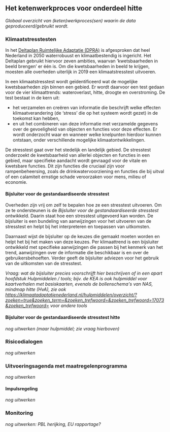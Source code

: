 ## Het ketenwerkproces voor onderdeel hitte


*Globaal overzicht van (keten)werkproces(sen) waarin de data geproduceerd/gebruikt wordt.* 

### Klimaatstresstesten 
In het [Deltaplan Ruimtelijke Adaptatie (DPRA)](#deltaplan-ruimtelijke-adaptatie-dpra) is afgesproken dat heel Nederland in 2050 waterrobuust en klimaatbestendig is ingericht. Het Deltaplan gebruikt hiervoor zeven ambities, waarvan ‘kwetsbaarheden in beeld brengen’ er één is. Om die kwetsbaarheden in beeld te krijgen, moesten alle overheden uiterlijk in 2019 een klimaatstresstest uitvoeren. 

In een klimaatstresstest wordt geïdentificeerd wat de mogelijke kwetsbaarheden zijn binnen een gebied. Er wordt daarvoor een test gedaan voor de vier klimaattrends: wateroverlast, hitte, droogte en overstroming. De test bestaat in de kern uit:
- het verzamelen en creëren van informatie die beschrijft welke effecten klimaatverandering (de ‘stress’ die op het systeem wordt gezet) in de toekomst kan hebben, 
- en uit het combineren van deze informatie met verzamelde gegevens over de gevoeligheid van objecten en functies voor deze effecten. 
Er wordt onderzocht waar en wanneer welke knelpunten hierdoor kunnen ontstaan, onder verschillende mogelijke klimaatontwikkelingen. 

De stresstest gaat over het stedelijk en landelijk gebied. De stresstest onderzoekt de kwetsbaarheid van allerlei objecten en functies in een gebied, maar specifieke aandacht wordt gevraagd voor de vitale en kwetsbare functies. Dit zijn functies die cruciaal zijn voor rampenbeheersing, zoals de drinkwatervoorziening en functies die bij uitval of een calamiteit ernstige schade veroorzaken voor mens, milieu of economie.

#### Bijsluiter voor de gestandaardiseerde stresstest 
Overheden zijn vrij om zelf te bepalen hoe ze een stresstest uitvoeren. Om ze te ondersteunen is de *Bijsluiter voor de gestandaardiseerde stresstest* ontwikkeld. Daarin staat hoe een stresstest uitgevoerd kan worden. De bijsluiter is een bundeling van aanwijzingen voor het uitvoeren van de stresstest en helpt bij het interpreteren en toepassen van uitkomsten. 

Daarnaast wijst de bijsluiter op de keuzes die gemaakt moeten worden en helpt het bij het maken van deze keuzes. Per klimaattrend is een bijsluiter ontwikkeld met specifieke aanwijzingen die passen bij het kenmerk van het trend, aanwijzingen over de informatie die beschikbaar is en over de gebruikersbehoeften. Verder geeft de bijsluiter adviezen voor het gebruik van de uitkomsten van de stresstest.

*Vraag: wat de bijsluiter precies voorschrijft hier beschrijven of in een apart hoofdstuk Hulpmiddelen / tools; bijv. de KEA is ook hulpmiddel voor kaartverhalen met basiskaarten, evenals de bollenschema's van NAS, mindmap hitte (HvA), zie ook https://klimaatadaptatienederland.nl/hulpmiddelen/overzicht/?zoeken=true&zoeken_term=&zoeken_trefwoord=&zoeken_trefwoord=17073&zoeken_trefwoord= voor andere tools*

#### Bijsluiter voor de gestandaardiseerde stresstest hitte
*nog uitwerken (maar hulpmiddel; zie vraag hierboven)*

### Risicodialogen
*nog uitwerken*

### Uitvoeringsagenda met maatregelenprogramma
*nog uitwerken*

#### Impulsregeling
*nog uitwerken*

### Monitoring
*nog uitwerken: PBL herijking, EU rapportage?*
 
